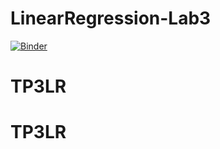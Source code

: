 # LinearRegression-Lab3

[![Binder](https://mybinder.org/badge_logo.svg)](https://mybinder.org/v2/gh/MANNAISALIM/LinearRegression-Lab3/main)
# TP3LR
# TP3LR
